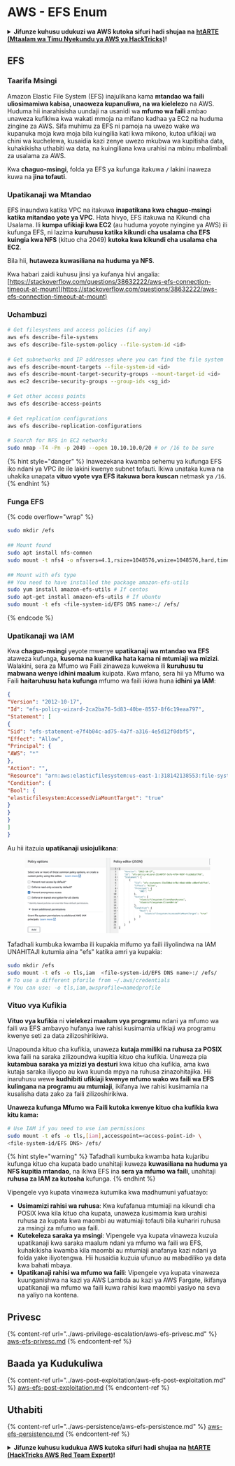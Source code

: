 # AWS - EFS Enum

<details>

<summary><strong>Jifunze kuhusu udukuzi wa AWS kutoka sifuri hadi shujaa na</strong> <a href="https://training.hacktricks.xyz/courses/arte"><strong>htARTE (Mtaalam wa Timu Nyekundu ya AWS ya HackTricks)</strong></a><strong>!</strong></summary>

Njia nyingine za kusaidia HackTricks:

* Ikiwa unataka kuona **kampuni yako ikitangazwa kwenye HackTricks** au **kupakua HackTricks kwa PDF** Angalia [**MIPANGO YA USAJILI**](https://github.com/sponsors/carlospolop)!
* Pata [**bidhaa rasmi za PEASS & HackTricks**](https://peass.creator-spring.com)
* Gundua [**Familia ya PEASS**](https://opensea.io/collection/the-peass-family), mkusanyiko wetu wa [**NFTs**](https://opensea.io/collection/the-peass-family) ya kipekee
* **Jiunge na** 💬 [**Kikundi cha Discord**](https://discord.gg/hRep4RUj7f) au [**kikundi cha telegram**](https://t.me/peass) au **tufuate** kwenye **Twitter** 🐦 [**@hacktricks\_live**](https://twitter.com/hacktricks\_live)**.**
* **Shiriki mbinu zako za udukuzi kwa kuwasilisha PRs kwa** [**HackTricks**](https://github.com/carlospolop/hacktricks) na [**HackTricks Cloud**](https://github.com/carlospolop/hacktricks-cloud) repos za github.

</details>

## EFS

### Taarifa Msingi

Amazon Elastic File System (EFS) inajulikana kama **mtandao wa faili uliosimamiwa kabisa, unaoweza kupanuliwa, na wa kielelezo** na AWS. Huduma hii inarahisisha uundaji na usanidi wa **mfumo wa faili** ambao unaweza kufikiwa kwa wakati mmoja na mifano kadhaa ya EC2 na huduma zingine za AWS. Sifa muhimu za EFS ni pamoja na uwezo wake wa kupanuka moja kwa moja bila kuingilia kati kwa mikono, kutoa ufikiaji wa chini wa kuchelewa, kusaidia kazi zenye uwezo mkubwa wa kupitisha data, kuhakikisha uthabiti wa data, na kuingiliana kwa urahisi na mbinu mbalimbali za usalama za AWS.

Kwa **chaguo-msingi**, folda ya EFS ya kufunga itakuwa **`/`** lakini inaweza kuwa na **jina tofauti**.

### Upatikanaji wa Mtandao

EFS inaundwa katika VPC na itakuwa **inapatikana kwa chaguo-msingi katika mitandao yote ya VPC**. Hata hivyo, EFS itakuwa na Kikundi cha Usalama. Ili **kumpa ufikiaji kwa EC2** (au huduma yoyote nyingine ya AWS) ili kufunga EFS, ni lazima **kuruhusu katika kikundi cha usalama cha EFS kuingia kwa NFS** (kituo cha 2049) **kutoka kwa kikundi cha usalama cha EC2**.

Bila hii, **hutaweza kuwasiliana na huduma ya NFS**.

Kwa habari zaidi kuhusu jinsi ya kufanya hivi angalia: [https://stackoverflow.com/questions/38632222/aws-efs-connection-timeout-at-mount](https://stackoverflow.com/questions/38632222/aws-efs-connection-timeout-at-mount)

### Uchambuzi
```bash
# Get filesystems and access policies (if any)
aws efs describe-file-systems
aws efs describe-file-system-policy --file-system-id <id>

# Get subnetworks and IP addresses where you can find the file system
aws efs describe-mount-targets --file-system-id <id>
aws efs describe-mount-target-security-groups --mount-target-id <id>
aws ec2 describe-security-groups --group-ids <sg_id>

# Get other access points
aws efs describe-access-points

# Get replication configurations
aws efs describe-replication-configurations

# Search for NFS in EC2 networks
sudo nmap -T4 -Pn -p 2049 --open 10.10.10.0/20 # or /16 to be sure
```
{% hint style="danger" %}
Inawezekana kwamba sehemu ya kufunga EFS iko ndani ya VPC ile ile lakini kwenye subnet tofauti. Ikiwa unataka kuwa na uhakika unapata **vituo vyote vya EFS itakuwa bora kuscan** netmask ya `/16`.
{% endhint %}

### Funga EFS

{% code overflow="wrap" %}
```bash
sudo mkdir /efs

## Mount found
sudo apt install nfs-common
sudo mount -t nfs4 -o nfsvers=4.1,rsize=1048576,wsize=1048576,hard,timeo=600,retrans=2,noresvport <IP>:/ /efs

## Mount with efs type
## You need to have installed the package amazon-efs-utils
sudo yum install amazon-efs-utils # If centos
sudo apt-get install amazon-efs-utils # If ubuntu
sudo mount -t efs <file-system-id/EFS DNS name>:/ /efs/
```
{% endcode %}

### Upatikanaji wa IAM

Kwa **chaguo-msingi** yeyote mwenye **upatikanaji wa mtandao wa EFS** ataweza kufunga, **kusoma na kuandika hata kama ni mtumiaji wa mizizi**. Walakini, sera za Mfumo wa Faili zinaweza kuwekwa ili **kuruhusu tu mabwana wenye idhini maalum** kuipata. Kwa mfano, sera hii ya Mfumo wa Faili **haitaruhusu hata kufunga** mfumo wa faili ikiwa huna **idhini ya IAM**:
```json
{
"Version": "2012-10-17",
"Id": "efs-policy-wizard-2ca2ba76-5d83-40be-8557-8f6c19eaa797",
"Statement": [
{
"Sid": "efs-statement-e7f4b04c-ad75-4a7f-a316-4e5d12f0dbf5",
"Effect": "Allow",
"Principal": {
"AWS": "*"
},
"Action": "",
"Resource": "arn:aws:elasticfilesystem:us-east-1:318142138553:file-system/fs-0ab66ad201b58a018",
"Condition": {
"Bool": {
"elasticfilesystem:AccessedViaMountTarget": "true"
}
}
}
]
}
```
Au hii itazuia **upatikanaji usiojulikana**:

<figure><img src="../../../.gitbook/assets/image (278).png" alt=""><figcaption></figcaption></figure>

Tafadhali kumbuka kwamba ili kupakia mifumo ya faili iliyolindwa na IAM UNAHITAJI kutumia aina "efs" katika amri ya kupakia:
```bash
sudo mkdir /efs
sudo mount -t efs -o tls,iam  <file-system-id/EFS DNS name>:/ /efs/
# To use a different pforile from ~/.aws/credentials
# You can use: -o tls,iam,awsprofile=namedprofile
```
### Vituo vya Kufikia

**Vituo vya kufikia** ni **vielekezi maalum vya programu** ndani ya mfumo wa faili wa EFS ambavyo hufanya iwe rahisi kusimamia ufikiaji wa programu kwenye seti za data zilizoshirikiwa.

Unapounda kituo cha kufikia, unaweza **kutaja mmiliki na ruhusa za POSIX** kwa faili na saraka zilizoundwa kupitia kituo cha kufikia. Unaweza pia **kutambua saraka ya mizizi ya desturi** kwa kituo cha kufikia, ama kwa kutaja saraka iliyopo au kwa kuunda mpya na ruhusa zinazohitajika. Hii inaruhusu wewe **kudhibiti ufikiaji kwenye mfumo wako wa faili wa EFS kulingana na programu au mtumiaji**, ikifanya iwe rahisi kusimamia na kusalisha data zako za faili zilizoshirikiwa.

**Unaweza kufunga Mfumo wa Faili kutoka kwenye kituo cha kufikia kwa kitu kama:**
```bash
# Use IAM if you need to use iam permissions
sudo mount -t efs -o tls,[iam],accesspoint=<access-point-id> \
<file-system-id/EFS DNS> /efs/
```
{% hint style="warning" %}
Tafadhali kumbuka kwamba hata kujaribu kufunga kituo cha kupata bado unahitaji kuweza **kuwasiliana na huduma ya NFS kupitia mtandao**, na ikiwa EFS ina **sera ya mfumo wa faili**, unahitaji **ruhusa za IAM za kutosha** kufunga.
{% endhint %}

Vipengele vya kupata vinaweza kutumika kwa madhumuni yafuatayo:

* **Usimamizi rahisi wa ruhusa**: Kwa kufafanua mtumiaji na kikundi cha POSIX kwa kila kituo cha kupata, unaweza kusimamia kwa urahisi ruhusa za kupata kwa maombi au watumiaji tofauti bila kuhariri ruhusa za msingi za mfumo wa faili.
* **Kutekeleza saraka ya msingi**: Vipengele vya kupata vinaweza kuzuia upatikanaji kwa saraka maalum ndani ya mfumo wa faili wa EFS, kuhakikisha kwamba kila maombi au mtumiaji anafanya kazi ndani ya folda yake iliyotengwa. Hii husaidia kuzuia ufunuo au mabadiliko ya data kwa bahati mbaya.
* **Upatikanaji rahisi wa mfumo wa faili**: Vipengele vya kupata vinaweza kuunganishwa na kazi ya AWS Lambda au kazi ya AWS Fargate, ikifanya upatikanaji wa mfumo wa faili kuwa rahisi kwa maombi yasiyo na seva na yaliyo na kontena.

## Privesc

{% content-ref url="../aws-privilege-escalation/aws-efs-privesc.md" %}
[aws-efs-privesc.md](../aws-privilege-escalation/aws-efs-privesc.md)
{% endcontent-ref %}

## Baada ya Kudukuliwa

{% content-ref url="../aws-post-exploitation/aws-efs-post-exploitation.md" %}
[aws-efs-post-exploitation.md](../aws-post-exploitation/aws-efs-post-exploitation.md)
{% endcontent-ref %}

## Uthabiti

{% content-ref url="../aws-persistence/aws-efs-persistence.md" %}
[aws-efs-persistence.md](../aws-persistence/aws-efs-persistence.md)
{% endcontent-ref %}

<details>

<summary><strong>Jifunze kuhusu kudukua AWS kutoka sifuri hadi shujaa na</strong> <a href="https://training.hacktricks.xyz/courses/arte"><strong>htARTE (HackTricks AWS Red Team Expert)</strong></a><strong>!</strong></summary>

Njia nyingine za kusaidia HackTricks:

* Ikiwa unataka kuona **kampuni yako ikitangazwa kwenye HackTricks** au **kupakua HackTricks kwa PDF** Angalia [**MIPANGO YA KUJIUNGA**](https://github.com/sponsors/carlospolop)!
* Pata [**bidhaa rasmi za PEASS & HackTricks**](https://peass.creator-spring.com)
* Gundua [**Familia ya PEASS**](https://opensea.io/collection/the-peass-family), mkusanyiko wetu wa [**NFTs**](https://opensea.io/collection/the-peass-family) ya kipekee
* **Jiunge na** 💬 [**Kikundi cha Discord**](https://discord.gg/hRep4RUj7f) au kikundi cha [**telegram**](https://t.me/peass) au **tufuate** kwenye **Twitter** 🐦 [**@hacktricks\_live**](https://twitter.com/hacktricks\_live)**.**
* **Shiriki mbinu zako za kudukua kwa kuwasilisha PRs kwa** [**HackTricks**](https://github.com/carlospolop/hacktricks) na [**HackTricks Cloud**](https://github.com/carlospolop/hacktricks-cloud) github repos.

</details>
